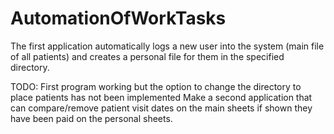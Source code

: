 # AutomationOfWorkTasks
The first application automatically logs a new user into the system (main file of all patients) and creates a personal file for them in the specified directory.

TODO:
First program working but the option to change the directory to place patients has not been implemented
Make a second application that can compare/remove patient visit dates on the main sheets if shown they have been paid on the personal sheets.
